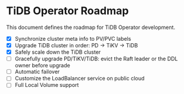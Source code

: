 # TiDB Operator Roadmap

This document defines the roadmap for TiDB Operator development.

- [x] Synchronize cluster meta info to PV/PVC labels
- [x] Upgrade TiDB cluster in order: PD -> TiKV -> TiDB
- [x] Safely scale down the TiDB cluster
- [ ] Gracefully upgrade PD/TiKV/TiDB: evict the Raft leader or the DDL owner before upgrade
- [ ] Automatic failover
- [ ] Customize the LoadBalancer service on public cloud
- [ ] Full Local Volume support
